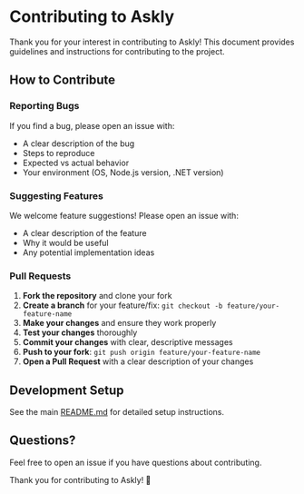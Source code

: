 # Contributing to Askly

Thank you for your interest in contributing to Askly! This document provides guidelines and instructions for contributing to the project.

## How to Contribute

### Reporting Bugs

If you find a bug, please open an issue with:

- A clear description of the bug
- Steps to reproduce
- Expected vs actual behavior
- Your environment (OS, Node.js version, .NET version)

### Suggesting Features

We welcome feature suggestions! Please open an issue with:

- A clear description of the feature
- Why it would be useful
- Any potential implementation ideas

### Pull Requests

1. **Fork the repository** and clone your fork
2. **Create a branch** for your feature/fix: `git checkout -b feature/your-feature-name`
3. **Make your changes** and ensure they work properly
4. **Test your changes** thoroughly
5. **Commit your changes** with clear, descriptive messages
6. **Push to your fork**: `git push origin feature/your-feature-name`
7. **Open a Pull Request** with a clear description of your changes

## Development Setup

See the main [README.md](README.md) for detailed setup instructions.

## Questions?

Feel free to open an issue if you have questions about contributing.

Thank you for contributing to Askly! 🎉
